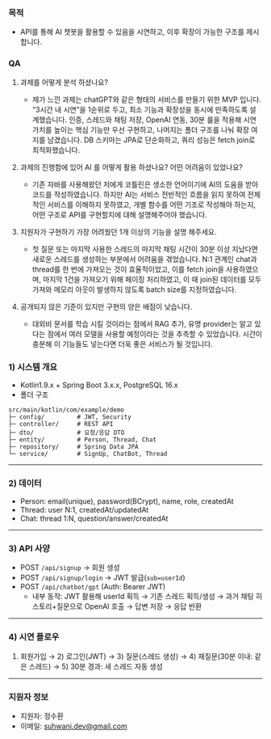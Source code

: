 ### 목적

- API를 통해 AI 챗봇을 활용할 수 있음을 시연하고, 이후 확장이 가능한 구조를 제시합니다.

### QA

1. 과제를 어떻게 분석 하셨나요?

   - 제가 느낀 과제는 chatGPT와 같은 형태의 서비스를 만들기 위한 MVP 입니다. “3시간 내 시연”을 1순위로 두고, 최소 기능과 확장성을 동시에 만족하도록 설계했습니다. 인증, 스레드와 채팅 저장, OpenAI 연동, 30분 룰을 적용해 시연 가치를 높이는 핵심 기능만 우선 구현하고, 나머지는 폴더 구조를 나눠 확장 여지를 남겼습니다. DB 스키마는 JPA로 단순화하고, 쿼리 성능은 fetch join로 최적화했습니다.

2. 과제의 진행함에 있어 AI 를 어떻게 활용 하셨나요? 어떤 어려움이 있었나요?

   - 기존 자바를 사용해왔던 저에게 코틀린은 생소한 언어이기에 AI의 도움을 받아 코드를 작성하였습니다. 하지만 AI는 서비스 전반적인 흐름을 읽지 못하여 전체적인 서비스를 이해하지 못하였고, 개별 함수를 어떤 기조로 작성해야 하는지, 어떤 구조로 API를 구현할지에 대해 설명해주어야 했습니다. 

3. 지원자가 구현하기 가장 어려웠던 1개 이상의 기능을 설명 해주세요.

   - 첫 질문 또는 마지막 사용한 스레드의 마지막 채팅 시간이 30분 이상 지났다면 새로운 스레드를 생성하는 부분에서 어려움을 겪었습니다. N:1 관계인 chat과 thread를 한 번에 가져오는 것이 효율적이었고, 이를 fetch join을 사용하였으며, 마지막 1건을 가져오기 위해 페이징 처리하였고, 이 때 join된 데이터를 모두 가져와 메모리 아웃이 발생하지 않도록 batch size를 지정하였습니다. 

4. 공개되지 않은 기준이 있지만 구현의 양은 배점이 낮습니다.
   - 대외비 문서를 학습 시킬 것이라는 점에서 RAG 추가, 유명 provider는 알고 있다는 점에서 여러 모델을 사용할 예정이라는 것을 추측할 수 있었습니다. 시간이 충분해 이 기능들도 넣는다면 더욱 좋은 서비스가 될 것입니다. 

### 1) 시스템 개요

- Kotlin1.9.x + Spring Boot 3.x.x, PostgreSQL 16.x
- 폴더 구조

```
src/main/kotlin/com/example/demo
├─ config/         # JWT, Security
├─ controller/     # REST API
├─ dto/            # 요청/응답 DTO
├─ entity/         # Person, Thread, Chat
├─ repository/     # Spring Data JPA
└─ service/        # SignUp, ChatBot, Thread
```

---

### 2) 데이터

- Person: email(unique), password(BCrypt), name, role, createdAt
- Thread: user N:1, createdAt/updatedAt
- Chat: thread 1:N, question/answer/createdAt

---

### 3) API 사양

- POST `/api/signup` → 회원 생성
- POST `/api/signup/login` → JWT 발급(`sub=userId`)
- POST `/api/chatbot/gpt` (Auth: Bearer JWT)
  - 내부 동작: JWT 활용해 userId 획득 → 기존 스레드 획득/생성 → 과거 채팅 히스토리+질문으로 OpenAI 호출 → 답변 저장 → 응답 반환

---

### 4) 시연 플로우

1. 회원가입 → 2) 로그인(JWT) → 3) 질문(스레드 생성) → 4) 재질문(30분 이내: 같은 스레드) → 5) 30분 경과: 새 스레드 자동 생성

---

### 지원자 정보

- 지원자: 정수환
- 이메일: suhwani.dev@gmail.com
